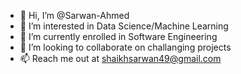 - 👋 Hi, I’m @Sarwan-Ahmed
- 👀 I’m interested in Data Science/Machine Learning
- 🌱 I’m currently enrolled in Software Engineering
- 💞️ I’m looking to collaborate on challanging projects
- 📫 Reach me out at shaikhsarwan49@gmail.com 

<!---
Sarwan-Ahmed/Sarwan-Ahmed is a ✨ special ✨ repository because its `README.md` (this file) appears on your GitHub profile.
You can click the Preview link to take a look at your changes.
--->
